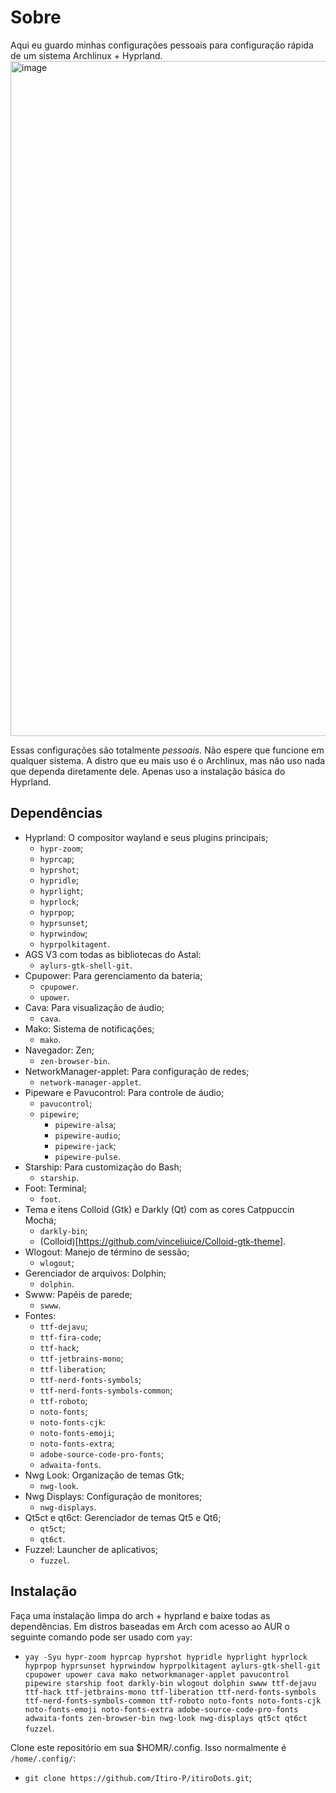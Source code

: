 # Sobre

Aqui eu guardo minhas configurações pessoais para configuração rápida de um sistema Archlinux + Hyprland.
<img width="1920" height="1080" alt="image" src="https://github.com/user-attachments/assets/1eba113f-37ed-4c71-a401-90c33e70b968" />

Essas configurações são totalmente *pessoais*. Não espere que funcione em qualquer sistema.
A distro que eu mais uso é o Archlinux, mas não uso nada que dependa diretamente dele. Apenas uso a instalação básica do Hyprland.

## Dependências

- Hyprland: O compositor wayland e seus plugins principais;
  - `hypr-zoom`;
  - `hyprcap`;
  - `hyprshot`;
  - `hypridle`;
  - `hyprlight`;
  - `hyprlock`;
  - `hyprpop`;
  - `hyprsunset`;
  - `hyprwindow`;
  - `hyprpolkitagent`.
- AGS V3 com todas as bibliotecas do Astal:
  - `aylurs-gtk-shell-git`.
- Cpupower: Para gerenciamento da bateria;
  - `cpupower`.
  - `upower`.
- Cava: Para visualização de áudio;
  - `cava`.
- Mako: Sistema de notificações;
  - `mako`.
- Navegador: Zen;
  - `zen-browser-bin`.
- NetworkManager-applet: Para configuração de redes;
  - `network-manager-applet`.
- Pipeware e Pavucontrol: Para controle de áudio;
  - `pavucontrol`;
  - `pipewire`;
    - `pipewire-alsa`;
    - `pipewire-audio`;
    - `pipewire-jack`;
    - `pipewire-pulse`.
- Starship: Para customização do Bash;
  - `starship`.
- Foot: Terminal;
  - `foot`.
- Tema e itens Colloid (Gtk) e Darkly (Qt) com as cores Catppuccin Mocha;
  - `darkly-bin`;
  - (Colloid)[https://github.com/vinceliuice/Colloid-gtk-theme].
- Wlogout: Manejo de término de sessão;
  - `wlogout`;
- Gerenciador de arquivos: Dolphin;
  - `dolphin`.
- Swww: Papéis de parede;
  - `swww`.
- Fontes:
  - `ttf-dejavu`;
  - `ttf-fira-code`;
  - `ttf-hack`;
  - `ttf-jetbrains-mono`;
  - `ttf-liberation`;
  - `ttf-nerd-fonts-symbols`;
  - `ttf-nerd-fonts-symbols-common`;
  - `ttf-roboto`;
  - `noto-fonts`;
  - `noto-fonts-cjk`:
  - `noto-fonts-emoji`;
  - `noto-fonts-extra`;
  - `adobe-source-code-pro-fonts`;
  - `adwaita-fonts`.
- Nwg Look: Organização de temas Gtk;
  - `nwg-look`.
- Nwg Displays: Configuração de monitores;
  - `nwg-displays`.
- Qt5ct e qt6ct: Gerenciador de temas Qt5 e Qt6;
  - `qt5ct`;
  - `qt6ct`.
- Fuzzel: Launcher de aplicativos;
  - `fuzzel`. 

## Instalação

Faça uma instalação limpa do arch + hyprland e baixe todas as dependências. Em distros baseadas em Arch com acesso ao AUR o seguinte comando pode ser usado com `yay`:
- `yay -Syu hypr-zoom hyprcap hyprshot hypridle hyprlight hyprlock hyprpop hyprsunset hyprwindow hyprpolkitagent aylurs-gtk-shell-git cpupower upower cava mako networkmanager-applet pavucontrol pipewire starship foot darkly-bin wlogout dolphin swww ttf-dejavu ttf-hack ttf-jetbrains-mono ttf-liberation ttf-nerd-fonts-symbols ttf-nerd-fonts-symbols-common ttf-roboto noto-fonts noto-fonts-cjk noto-fonts-emoji noto-fonts-extra adobe-source-code-pro-fonts adwaita-fonts zen-browser-bin nwg-look nwg-displays qt5ct qt6ct fuzzel`.

Clone este repositório em sua $HOMR/.config. Isso normalmente é `/home/.config/`:
 - `git clone https://github.com/Itiro-P/itiroDots.git`;
